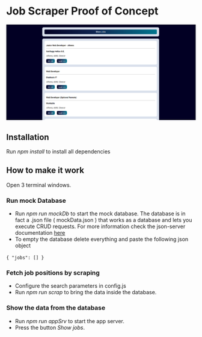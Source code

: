 # Job Scraper Proof of Concept

![Screenshot](preview.png)

## Installation

Run *npm install* to install all dependencies

## How to make it work

Open 3 terminal windows.

### Run mock Database

- Run *npm run mockDb* to start the mock database.
The database is in fact a .json file ( mockData.json ) that works as a database and lets you execute CRUD requests.
For more information check the json-server documentation [here](https://www.npmjs.com/package/json-server)
- To empty the database delete everything and paste the following json object

``{
    "jobs": []
}``

### Fetch job positions by scraping

- Configure the search parameters in config.js
- Run *npm run scrap* to bring the data inside the database.


### Show the data from the database

- Run *npm run appSrv* to start the app server.
- Press the button *Show jobs*.
